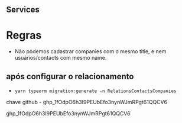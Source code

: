## Services

# Regras

- Não podemos cadastrar companies com o mesmo title, e nem usuários/contacts com mesmo name.

## após configurar o relacionamento

- ```yarn typeorm migration:generate -n RelationsContactsCompanies```

chave github -   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

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
